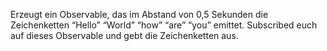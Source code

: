 Erzeugt ein Observable, das im Abstand von 0,5 Sekunden die Zeichenketten
“Hello” “World” “how” “are” “you” emittet.
Subscribed euch auf dieses Observable und gebt die Zeichenketten aus.
